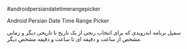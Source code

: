 #androidpersiandatetimerangepicker

Android Persian Date Time Range Picker

سمپل برنامه اندرویدی که برای انتخاب رنجی از یک تاریخ تا تاریخی دیگر و زمانی مشخص از ساعت و دقیقه ای تا ساعت و دقیقه مشخص دیگر.


